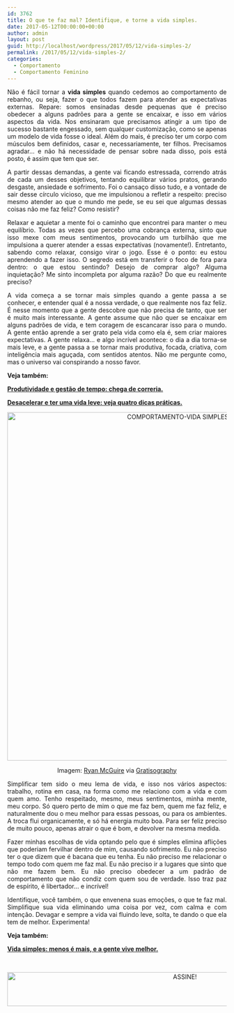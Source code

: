 ```yaml
---
id: 3762
title: O que te faz mal? Identifique, e torne a vida simples.
date: 2017-05-12T00:00:00+00:00
author: admin
layout: post
guid: http://localhost/wordpress/2017/05/12/vida-simples-2/
permalink: /2017/05/12/vida-simples-2/
categories:
  - Comportamento
  - Comportamento Feminino
---
```

<p align="justify">
  Não é fácil tornar a <strong>vida simples</strong> quando cedemos ao comportamento de rebanho, ou seja, fazer o que todos fazem para atender as expectativas externas. Repare: somos ensinadas desde pequenas que é preciso obedecer a alguns padrões para a gente se encaixar, e isso em vários aspectos da vida. Nos ensinaram que precisamos atingir a um tipo de sucesso bastante engessado, sem qualquer customização, como se apenas um modelo de vida fosse o ideal. Além do mais, é preciso ter um corpo com músculos bem definidos, casar e, necessariamente, ter filhos. Precisamos agradar… e não há necessidade de pensar sobre nada disso, pois está posto, é assim que tem que ser.
</p>

<p align="justify">
  A partir dessas demandas, a gente vai ficando estressada, correndo atrás de cada um desses objetivos, tentando equilibrar vários pratos, gerando desgaste, ansiedade e sofrimento. Foi o cansaço disso tudo, e a vontade de sair desse círculo vicioso, que me impulsionou a refletir a respeito: preciso mesmo atender ao que o mundo me pede, se eu sei que algumas dessas coisas não me faz feliz? Como resistir?
</p>

<p align="justify">
  Relaxar e aquietar a mente foi o caminho que encontrei para manter o meu equilíbrio. Todas as vezes que percebo uma cobrança externa, sinto que isso mexe com meus sentimentos, provocando um turbilhão que me impulsiona a querer atender a essas expectativas (novamente!). Entretanto, sabendo como relaxar, consigo virar o jogo. Esse é o ponto: eu estou aprendendo a fazer isso. O segredo está em transferir o foco de fora para dentro: o que estou sentindo? Desejo de comprar algo? Alguma inquietação? Me sinto incompleta por alguma razão? Do que eu realmente preciso?
</p>

<p align="justify">
  A vida começa a se tornar mais simples quando a gente passa a se conhecer, e entender qual é a nossa verdade, o que realmente nos faz feliz. É nesse momento que a gente descobre que não precisa de tanto, que ser é muito mais interessante. A gente assume que não quer se encaixar em alguns padrões de vida, e tem coragem de escancarar isso para o mundo. A gente então aprende a ser grato pela vida como ela é, sem criar maiores expectativas. A gente relaxa… e algo incrível acontece: o dia a dia torna-se mais leve, e a gente passa a se tornar mais produtiva, focada, criativa, com inteligência mais aguçada, com sentidos atentos. Não me pergunte como, mas o universo vai conspirando a nosso favor.
</p>

<p align="justify">
  <strong>Veja também:</strong>
</p>

<p align="justify">
  <a href="http://www.trololodemulher.com.br/2015/07/17/produtividade-e-gestao-do-tempo/" target="_blank"><strong>Produtividade e gestão de tempo: chega de correria.</strong></a>
</p>

<p align="justify">
  <a href="http://www.trololodemulher.com.br/2016/04/18/desacelerar/" target="_blank"><strong>Desacelerar e ter uma vida leve: veja quatro dicas práticas.</strong></a>
</p>

<p align="center">
  <img class="alignnone size-full wp-image-13806" src="http://www.trololodemulher.com.br/blog/wp-content/uploads/2017/05/COMPORTAMENTO-VIDA-SIMPLES-800.jpg" alt="COMPORTAMENTO-VIDA SIMPLES-800" width="800" height="800" />
</p>

<p align="center">
  Imagem: <a href="http://www.laughandpee.com/" target="_blank">Ryan McGuire</a> via <a href="http://www.gratisography.com/#all" target="_blank">Gratisography</a>
</p>

<p align="justify">
  Simplificar tem sido o meu lema de vida, e isso nos vários aspectos: trabalho, rotina em casa, na forma como me relaciono com a vida e com quem amo. Tenho respeitado, mesmo, meus sentimentos, minha mente, meu corpo. Só quero perto de mim o que me faz bem, quem me faz feliz, e naturalmente dou o meu melhor para essas pessoas, ou para os ambientes. A troca flui organicamente, e só há energia muito boa. Para ser feliz preciso de muito pouco, apenas atrair o que é bom, e devolver na mesma medida.
</p>

<p align="justify">
  Fazer minhas escolhas de vida optando pelo que é simples elimina aflições que poderiam fervilhar dentro de mim, causando sofrimento. Eu não preciso ter o que dizem que é bacana que eu tenha. Eu não preciso me relacionar o tempo todo com quem me faz mal. Eu não preciso ir a lugares que sinto que não me fazem bem. Eu não preciso obedecer a um padrão de comportamento que não condiz com quem sou de verdade. Isso traz paz de espírito, é libertador… e incrível!
</p>

<p align="justify">
  Identifique, você também, o que envenena suas emoções, o que te faz mal. Simplifique sua vida eliminando uma coisa por vez, com calma e com intenção. Devagar e sempre a vida vai fluindo leve, solta, te dando o que ela tem de melhor. Experimenta!
</p>

<p align="justify">
  <strong>Veja também:</strong>
</p>

<p align="justify">
  <a href="http://www.trololodemulher.com.br/2015/07/03/vida-simples/" target="_blank"><strong>Vida simples: menos é mais, e a gente vive melhor.</strong></a>
</p>

&nbsp;

<p align="center">
  <a href="http://feedburner.google.com/fb/a/mailverify?uri=blogbichafemea&loc=pt_BR" target="_blank"><img class="alignnone size-full wp-image-10439" src="http://www.trololodemulher.com.br/blog/wp-content/uploads/2014/09/ASSINE.png" alt="ASSINE!" width="800" height="78" /></a>
</p>

&nbsp;

&nbsp;